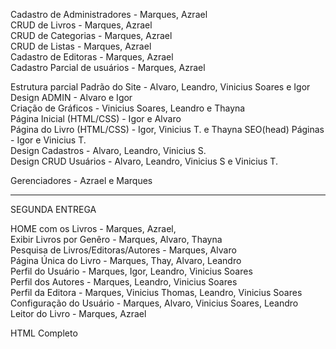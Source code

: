 Cadastro de Administradores - Marques, Azrael  
CRUD de Livros - Marques, Azrael  
CRUD de Categorias - Marques, Azrael  
CRUD de Listas - Marques, Azrael  
Cadastro de Editoras - Marques, Azrael  
Cadastro Parcial de usuários - Marques, Azrael  

Estrutura parcial Padrão do Site - Alvaro, Leandro, Vinicius Soares e Igor  
Design ADMIN - Alvaro e Igor  
Criação de Gráficos - Vinicius Soares, Leandro e Thayna  
Página Inicial (HTML/CSS) - Igor e Alvaro  
Página do Livro (HTML/CSS) - Igor, Vinicius T. e Thayna SEO(head) Páginas - Igor e Vinicius T.  
Design Cadastros - Alvaro, Leandro, Vinicius S.  
Design CRUD Usuários - Alvaro, Leandro, Vinicius S e Vinicius T.  

Gerenciadores - Azrael e Marques

_________________________________________________________________ 
SEGUNDA ENTREGA  
  
HOME com os Livros - Marques, Azrael,  
Exibir Livros por Genêro - Marques, Alvaro, Thayna  
Pesquisa de Livros/Editoras/Autores - Marques, Alvaro  
Página Única do Livro - Marques, Thay, Alvaro, Leandro  
Perfil do Usuário - Marques, Igor, Leandro, Vinicius Soares  
Perfil dos Autores - Marques, Leandro, Vinicius Soares  
Perfil da Editora - Marques, Vinicius Thomas, Leandro, Vinicius Soares  
Configuração do Usuário - Marques, Alvaro, Vinicius Soares, Leandro  
Leitor do Livro - Marques, Azrael  

HTML Completo  

